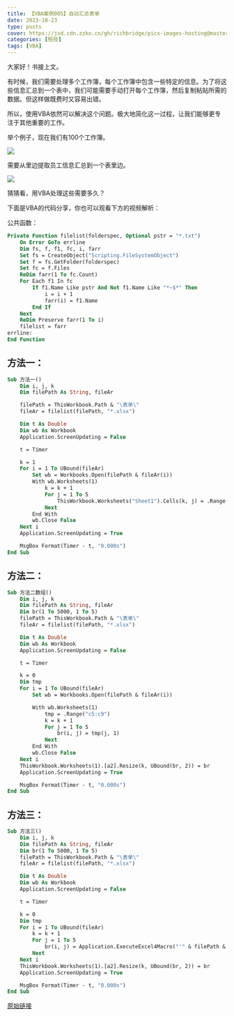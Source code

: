 ```yaml
---
title: 【VBA案例005】自动汇总表单
date: 2023-10-23
type: posts
cover: https://jsd.cdn.zzko.cn/gh/richbridge/picx-images-hosting@master/thumbnail/audit.png
categories: [程技]
tags: [VBA]
---
```

大家好！书接上文。

有时候，我们需要处理多个工作簿，每个工作簿中包含一些特定的信息。为了将这些信息汇总到一个表中，我们可能需要手动打开每个工作簿，然后复制粘贴所需的数据。但这样做既费时又容易出错。

所以，使用VBA依然可以解决这个问题。极大地简化这一过程，让我们能够更专注于其他重要的工作。

举个例子，现在我们有100个工作簿。

![](https://img.richfan.site/program/vba/vba案列/【VBA案例005】自动汇总表单_1.png)

需要从里边提取员工信息汇总到一个表里边。

![](https://img.richfan.site/program/vba/vba案列/【VBA案例005】自动汇总表单_1.png)

猜猜看，用VBA处理这些需要多久？

下面是VBA的代码分享，你也可以观看下方的视频解析：

公共函数：

```vb
Private Function filelist(folderspec, Optional pstr = "*.txt")
    On Error GoTo errline
    Dim fs, f, f1, fc, i, farr
    Set fs = CreateObject("Scripting.FileSystemObject")
    Set f = fs.GetFolder(folderspec)
    Set fc = f.Files
    ReDim farr(1 To fc.Count)
    For Each f1 In fc
        If f1.Name Like pstr And Not f1.Name Like "*~$*" Then
            i = i + 1
            farr(i) = f1.Name
        End If
    Next
    ReDim Preserve farr(1 To i)
    filelist = farr
errline:
End Function
```

## 方法一：

```vb
Sub 方法一()
    Dim i, j, k
    Dim filePath As String, fileAr

    filePath = ThisWorkbook.Path & "\表单\"
    fileAr = filelist(filePath, "*.xlsx")

    Dim t As Double
    Dim wb As Workbook
    Application.ScreenUpdating = False

    t = Timer

    k = 1
    For i = 1 To UBound(fileAr)
        Set wb = Workbooks.Open(filePath & fileAr(i))
        With wb.Worksheets(1)
            k = k + 1
            For j = 1 To 5
                ThisWorkbook.Worksheets("Sheet1").Cells(k, j) = .Range("c" & j + 4)
            Next
        End With
        wb.Close False
    Next i
    Application.ScreenUpdating = True

    MsgBox Format(Timer - t, "0.000s")
End Sub
```

## 方法二：

```vb
Sub 方法二数组()
    Dim i, j, k
    Dim filePath As String, fileAr
    Dim br(1 To 5000, 1 To 5)
    filePath = ThisWorkbook.Path & "\表单\"
    fileAr = filelist(filePath, "*.xlsx")

    Dim t As Double
    Dim wb As Workbook
    Application.ScreenUpdating = False

    t = Timer

    k = 0
    Dim tmp
    For i = 1 To UBound(fileAr)
        Set wb = Workbooks.Open(filePath & fileAr(i))

        With wb.Worksheets(1)
            tmp = .Range("c5:c9")
            k = k + 1
            For j = 1 To 5
                br(i, j) = tmp(j, 1)
            Next
        End With
        wb.Close False
    Next i
    ThisWorkbook.Worksheets(1).[a2].Resize(k, UBound(br, 2)) = br
    Application.ScreenUpdating = True

    MsgBox Format(Timer - t, "0.000s")
End Sub
```

## 方法三：

```vb
Sub 方法三()
    Dim i, j, k
    Dim filePath As String, fileAr
    Dim br(1 To 5000, 1 To 5)
    filePath = ThisWorkbook.Path & "\表单\"
    fileAr = filelist(filePath, "*.xlsx")

    Dim t As Double
    Dim wb As Workbook
    Application.ScreenUpdating = False

    t = Timer

    k = 0
    Dim tmp
    For i = 1 To UBound(fileAr)
        k = k + 1
        For j = 1 To 5
            br(i, j) = Application.ExecuteExcel4Macro("'" & filePath & "[" & fileAr(i) & "]信息卡'!" & Range("c" & j + 4).Address(, , xlR1C1))
        Next
    Next i
    ThisWorkbook.Worksheets(1).[a2].Resize(k, UBound(br, 2)) = br
    Application.ScreenUpdating = True

    MsgBox Format(Timer - t, "0.000s")
End Sub
```

[原始链接](https://mp.weixin.qq.com/s?__biz=MzIyOTc3NzQ2NA==&mid=2247485052&idx=1&sn=1459ec753f39116a5682b5b3f558531e&chksm=e8bccf2bdfcb463db93c57b9d87e0bd281a9025543a839ce7762334c2d83bd48cf44a7ec54b1&scene=178&cur_album_id=3115603487041503237#rd)
